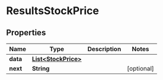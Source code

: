 

# ResultsStockPrice


## Properties

| Name | Type | Description | Notes |
|------------ | ------------- | ------------- | -------------|
|**data** | [**List&lt;StockPrice&gt;**](StockPrice.md) |  |  |
|**next** | **String** |  |  [optional] |



